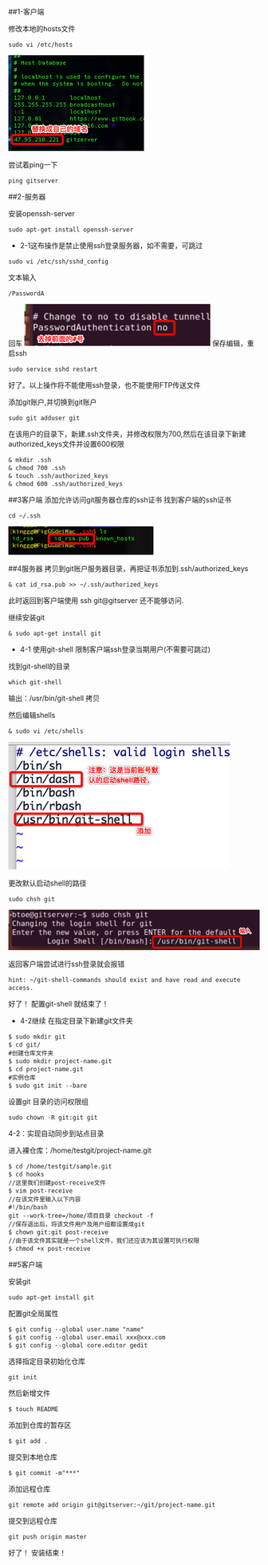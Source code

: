 ##1-客户端

修改本地的hosts文件
```
sudo vi /etc/hosts
```
![](/assets/Snip20171114_1.png)

尝试着ping一下

```
ping gitserver
```
##2-服务器

安装openssh-server

```
sudo apt-get install openssh-server
```


 - 2-1这布操作是禁止使用ssh登录服务器，如不需要，可跳过
```
sudo vi /etc/ssh/sshd_config 
```
文本输入

```
/PasswordA
```
回车
![](/assets/Snip20171114_2.png)
保存编辑，重启ssh

```
sudo service sshd restart
```
好了。以上操作将不能使用ssh登录，也不能使用FTP传送文件


添加git账户,并切换到git账户

```
sudo git adduser git
```
在该用户的目录下，新建.ssh文件夹，并修改权限为700,然后在该目录下新建authorized_keys文件并设置600权限

```
& mkdir .ssh
& chmod 700 .ssh
& touch .ssh/authorized_keys
& chmod 600 .ssh/authorized_keys
```

##3客户端
添加允许访问git服务器仓库的ssh证书
找到客户端的ssh证书

```
cd ~/.ssh
```
![](/assets/Snip20171114_3.png)

##4服务器
拷贝到git账户服务器目录，再把证书添加到.ssh/authorized_keys

```
& cat id_rsa.pub >> ~/.ssh/authorized_keys

```
此时返回到客户端使用 ssh git@gitserver 还不能够访问.

继续安装git

```
& sudo apt-get install git
```

 - 4-1 使用git-shell 限制客户端ssh登录当期用户(不需要可跳过)

找到git-shell的目录

```
which git-shell
```
输出：/usr/bin/git-shell   拷贝

然后编辑shells

```
& sudo vi /etc/shells 
```
![](/assets/Snip20171114_5.png)

更改默认启动shell的路径

```
sudo chsh git
```
![](/assets/Snip20171114_6.png)

返回客户端尝试进行ssh登录就会报错
```
hint: ~/git-shell-commands should exist and have read and execute access.
```
好了！ 配置git-shell 就结束了！


 - 4-2继续
 在指定目录下新建git文件夹
 
```
$ sudo mkdir git
$ cd git/
#创建仓库文件夹
$ sudo mkdir project-name.git
$ cd project-name.git
#实例仓库
$ sudo git init --bare
```
设置git 目录的访问权限组

```
sudo chown -R git:git git
```

4-2：实现自动同步到站点目录

进入裸仓库：/home/testgit/project-name.git


```
$ cd /home/testgit/sample.git
$ cd hooks
//这里我们创建post-receive文件
$ vim post-receive
//在该文件里输入以下内容
#!/bin/bash
git --work-tree=/home/项目目录 checkout -f
//保存退出后，将该文件用户及用户组都设置成git
$ chown git:git post-receive
//由于该文件其实就是一个shell文件，我们还应该为其设置可执行权限
$ chmod +x post-receive

```


##5客户端

安装git

```
sudo apt-get install git
```
配置git全局属性


```
$ git config --global user.name "name"
$ git config --global user.email xxx@xxx.com
$ git config --global core.editor gedit

```

选择指定目录初始化仓库

```
git init
```
然后新增文件

```
$ touch README
```
添加到仓库的暂存区

```
$ git add .
```
提交到本地仓库

```
$ git commit -m"***"
```

添加远程仓库

```
git remote add origin git@gitserver:~/git/project-name.git
```

提交到远程仓库

```
git push origin master
```

好了！  安装结束！


























